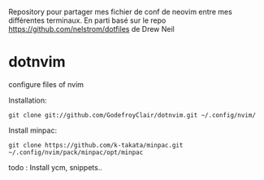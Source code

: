 
Repository pour partager mes fichier de conf de neovim entre mes différentes terminaux.
En parti basé sur le repo https://github.com/nelstrom/dotfiles de Drew Neil

# dotnvim
configure files of nvim


Installation:

    git clone git://github.com/GodefroyClair/dotnvim.git ~/.config/nvim/

Install minpac:

    git clone https://github.com/k-takata/minpac.git ~/.config/nvim/pack/minpac/opt/minpac

todo : 
Install ycm, snippets..
